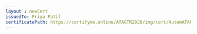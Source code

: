 ```yaml
--- 
layout : newCert 
issuedTo: Priya Patil 
certificatePath: https://certifyme.online/ATAGTR2020/img/cert/AutomATAhon/PriyaPatil_19a64.png
--- 
```

